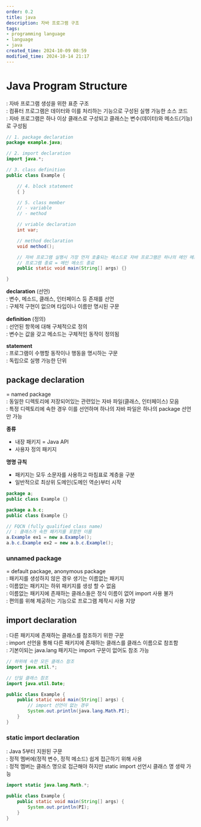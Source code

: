 ```yaml
---
order: 0.2
title: java
description: 자바 프로그램 구조
tags:
- programming language
- language
- java
created_time: 2024-10-09 08:59
modified_time: 2024-10-14 21:17
---
```


# Java Program Structure
: 자바 프로그램 생성을 위한 표준 구조  
: 컴퓨터 프로그램은 데이터와 이를 처리하는 기능으로 구성된 실행 가능한 소스 코드  
: 자바 프로그램은 하나 이상 클래스로 구성되고 클래스는 변수(데이터)와 메소드(기능)로 구성됨  

```java
// 1. package declaration
package example.java;

// 2. import declaration
import java.*;

// 3. class definition 
public class Example {

	// 4. block statement 
	{ }

	// 5. class member 
	// - variable 
	// - method 

	// vriable declaration
	int var;

	// method declaration
	void method();

	// 자바 프로그램 실행시 가장 먼저 호출되는 메소드로 자바 프로그램은 하나의 메인 메소드를 포함해야 함
	// 프로그램 종료 = 메인 메소드 종료
	public static void main(String[] args) {}

}
```

**declaration** (선언)  
: 변수, 메소드, 클래스, 인터페이스 등 존재를 선언  
: 구체적 구현이 없으며 타입이나 이름만 명시된 구문  

**definition** (정의)  
: 선언된 항목에 대해 구체적으로 정의  
: 변수는 값을 갖고 메소드는 구체적인 동작이 정의됨  

**statement**  
: 프로그램이 수행할 동작이나 행동을 명시하는 구문  
: 독립으로 실행 가능한 단위  



## package declaration
= named package  
: 동일한 디렉토리에 저장되어있는 관련있는 자바 파일(클래스, 인터페이스) 모음  
: 특정 디렉토리에 속한 경우 이를 선언하며 하나의 자바 파일은 하나의 package 선언만 가능  

**종류**
- 내장 패키지 = Java API
- 사용자 정의 패키지 

**명명 규칙**
- 패키지는 모두 소문자를 사용하고 마침표로 계층을 구분 
- 일반적으로 최상위 도메인(도메인 역순)부터 시작

```java 
package a;
public class Example {}

package a.b.c;
public class Example {}

// FQCN (fully qualified class name)
// : 클래스가 속한 패키지를 포함한 이름
a.Example ex1 = new a.Example();
a.b.c.Example ex2 = new a.b.c.Example();
```



### unnamed package 
= default package, anonymous package  
: 패키지를 생성하지 않은 경우 생기는 이름없는 패키지  
: 이름없는 패키지는 하위 패키지를 생성 할 수 없음  
: 이름없는 패키지에 존재하는 클래스들은 정식 이름이 없어 import 사용 불가  
: 편의를 위해 제공하는 기능으로 프로그램 제작시 사용 지양  



## import declaration
: 다른 패키지에 존재하는 클래스를 참조하기 위한 구문  
: import 선언을 통해 다른 패키지에 존재하는 클래스를 클래스 이름으로 참조함  
: 기본이되는 java.lang 패키지는 import 구문이 없어도 참조 가능  

```java
// 하위에 속한 모든 클래스 참조 
import java.util.*;

// 단일 클래스 참조 
import java.util.Date;

public class Example {
	public static void main(String[] args) {
		// import 선언이 없는 경우
		System.out.println(java.lang.Math.PI);
	}
}
```



### static import declaration
: Java 5부터 지원된 구문  
: 정적 멤버에(정적 변수, 정적 메소드) 쉽게 접근하기 위해 사용  
: 정적 멤버는 클래스 명으로 접근해야 하지만 static import 선언시 클래스 명 생략 가능  

```java
import static java.lang.Math.*;

public class Example {
	public static void main(String[] args) {
		System.out.println(PI);
	}
}
```